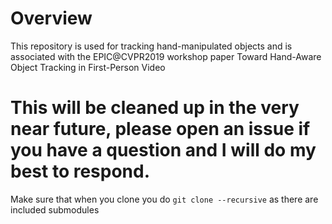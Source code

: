 # Overview
This repository is used for tracking hand-manipulated objects and is associated with the EPIC@CVPR2019 workshop paper Toward Hand-Aware Object Tracking in First-Person Video

# This will be cleaned up in the very near future, please open an issue if you have a question and I will do my best to respond.
Make sure that when you clone you do `git clone --recursive` as there are included submodules
